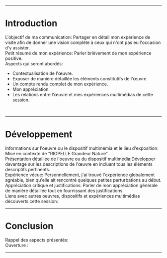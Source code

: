 <hr>
<h1>Introduction</h1>
 L'objectif de ma communication: Partager en détail mon expérience de visite afin de donner une vision complète à ceux qui n'ont pas eu l'occasion d'y assister.
 <br>
 Petit résumé de mon expérience: Parler brièvement de mon expérience positive.
 <br>
 Aspects qui seront abordés: 

- Contextualisation de l'œuvre.
- Exposer de manière détaillée les éléments constitutifs de l'œuvre
- Un compte rendu complet de mon expérience.
- Mon appréciation
- Les relations entre l'œuvre et mes expériences multimédias de cette session.
 
 <br>
 <hr>

<h1>Développement</h1>
Informations sur l'oeuvre ou le dispositif multimémia et le lieu d'exposition: Mise en contexte de "RIOPELLE Grandeur Nature".
<br>
Présentation détaillée de l'oeuvre ou du dispositif multimédia:Développer davantage sur les descriptions de l'œuvre en incluant tous les éléments descriptifs pertinents.
<br>
Expérience vécue: Personnellement, j'ai trouvé l'expérience globalement agréable, bien qu'elle ait rencontré quelques petites perturbations au début.
<br>
Appréciation critique et justifications: Parler de mon appréciation générale de manière détaillée tout en fournissant des justifications.
<br>
Liens avec autres oeuvres, dispositifs et expériences multimédias découverts cette session:
<br>
<hr>

<h1>Conclusion</h1>
Rappel des aspects présentés:
<br>
Ouverture :
<hr>
